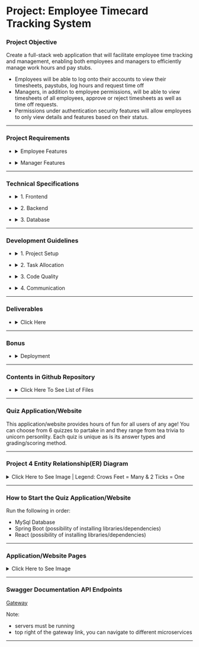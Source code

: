 
# Project: Employee Timecard Tracking System 

### **Project Objective** 
Create a full-stack web application that will facilitate employee time tracking and management, enabling both employees and managers to efficiently manage work hours and pay stubs.

- Employees will be able to log onto their accounts to view their timesheets, paystubs, log hours and request time off
- Managers, in addition to employee permissions, will be able to view timesheets of all employees, approve or reject timesheets as well as time off requests.
- Permissions under authentication security features will allow employees to only view details and features based on their status.
  
------------------------------------

### **Project Requirements**  

+ <details>
  <summary>Employee Features</summary><br>

      - View Time Sheets
        - Employees can view their own time sheets, detailing their logged hours
    
      - Log Hours
        - Employees can manually add hours they worked
    
      - View Pay Stubs
        - Employees can view their previous pay stubs
    
      - Request Time Off
        - Employees can submit requests for time off

</details>

+ <details>
  <summary>Manager Features</summary><br>

      - View All Time Sheets
        - Managers can view the time sheets of all employees

      - Approve Time Sheets
        - Managers can approve or reject the time sheets submitted by all employees
  
      - Approve Time Off
        - Managers can approve or reject the time-off requests submitted by all employees

</details>

------------------------------------

### **Technical Specifications**  

+ <details>
  <summary>1. Frontend</summary><br>

    - Framework: React
    - UI/UX: Design a user-friendly interface that allows seamless navigation and interaction for both employees and managers

</details>

+ <details>
  <summary>2. Backend</summary><br>

    - Framework: Spring Boot Microservices (minimum 2, plus Gateway and Service Discovery servers)
    - RESTful APIs: Develop RESTful services to handle all client requests, including CRUD operations for time sheets,
                    pay stubs, and time-off requests
    - Spring Security: Basic Auth, Authentication and role-based Authorization

</details>

+ <details>
  <summary>3. Database</summary><br>

    - Engine: MySQL
    - Schema Design: Create a database schema to manage users, time sheets, pay stubs,and time-off requests efficiently

</details>

------------------------------------

### **Development Guidelines** 

+ <details>
  <summary>1. Project Setup</summary><br>
  
    - Version Control: Use Git for version control. Establish a repository on GitHub for collaborative development
    - Branching Strategy: Implement a branching strategy to manage feature development, bug fixes, and releases

</details>

+ <details>
  <summary>2. Task Allocation</summary><br>

    - Divide the project into distinct tasks such as frontend development, backend development, database design, and deployment
    - Assign tasks to group members based on their strengths and areas of interest

</details>

+ <details>
  <summary>3. Code Quality</summary><br>

    - Follow best practices for code quality, including code reviews, consistent naming conventions, and thorough documentation
    - Test the code to ensure the reliability and robustness of the application

</details>

+ <details>
  <summary>4. Communication</summary><br>

    - Hold regular team meetings to discuss progress, challenges, and next steps
    - Use collaborative tools like Slack, Trello, or Microsoft Teams to facilitate communication and project management

</details>

------------------------------------

### **Deliverables** 

+ <details>
  <summary>Click Here</summary><br>
  
      1. Project Plan
         - A detailed project plan outlining the timeline, milestones, and responsibilities
  
      2. Design Documents
         - UI/UX mockups
         - Database schema API specifications
         - API endpoint specifications
    
      3. Source Code
         - Complete source code of the application available in one or more GitHub Repositories
  
      4. Final Presentation
         - A presentation demonstrating the features of the application, the development process, important features in the code itself, and lessons learned

  </details>

------------------------------------

### **Bonus** 
+ <details>
  <summary>Deployment</summary><br>
  
  - Cloud Platform: AWS
  - Cloud Architecture: Deploy the frontend, backend, and database using S3, EC2/Elastic Beanstalk, and RDS

  </details>


------------------------------------


### **Contents in Github Repository** 

+ <details> 
  <summary> Click Here To See List of Files </summary>

      - FRONTEND

        1) employee-frontend
            - Folder containing all React files


      - BACKEND

        1) employee-service
            - Folder containing all Java Spring Boot files for Employee Microservice
    
  
        2) pay-stub-service
            - Folder containing all Java Spring Boot files for Pay Stub Microservice
    
  
        3) time-off-service
            - Folder containing all Java Spring Boot files for Time Off Microservice
    
  
        4) time-sheet-service
            - Folder containing all Java Spring Boot files for Timesheet Microservice
    
  
        5) user-service
            - Folder containing all Java Spring Boot files for User Microservice
    
  
        6) gateway
            - Folder containing all Java Spring Boot files for Gateway
    
    
        7) project-four-eureka-server
            - Folder containing all Java Spring Boot files for Eureka Server
            
      - MYSQL
     
        1) Project 4.postman_collection.json
             - JSON file of REST API Endpoints in Postman
        
             
        2) project_4_schema.sql
             - mysql file for project_4 database and table creation
        
             
        3) project_4_data.sql
             - mysql file of data insertion into each table in the project_4 database
        
             
        4) project_4_queries.sql
             - mysql file for mysql queries sanity checks


      - MISCELLANEOUS

        1) ER_Diagram_20250918.png
            - Image of Entitiy Relationship Diagram
      
        2) README.md

</details>

<hr>

### **Quiz Application/Website**  

This application/website provides hours of fun for all users of any age! You can choose from 6 quizzes to partake in and they range from tea trivia to unicorn personlity. Each quiz is unique as is its answer types and grading/scoring method.

<hr>

<!-- Beginning of project 4 ER image    -->

### **Project 4 Entity Relationship(ER) Diagram**

<details>
<summary>Click Here to See Image | Legend: Crows Feet = Many & 2 Ticks = One </summary>
<img alt="ER_Diagram_20250918.png" src="https://github.com/skillstorm-congo/20250602-CGI-Java-Project-4/blob/main/ER_Diagram_20250918.png?raw=true" data-hpc="true" class="Box-sc-g0xbh4-0 fzFXnm">
</details>

<!-- End of project 4 ER image    -->

<hr>

### **How to Start the Quiz Application/Website**  

Run the following in order:
- MySql Database
- Spring Boot (possibility of installing libraries/dependencies)
- React (possibility of installing libraries/dependencies)

<hr>


### **Application/Website Pages**  
<details>
<summary>Click Here to See Image</summary>
<img alt="webpages.png" src="https://github.com/skillstorm-congo/20250602-CGI-Java-Project-4/blob/main/webpages.png?raw=true" data-hpc="true" class="Box-sc-g0xbh4-0 fzFXnm">
</details>

<hr>

<!-- Begining of Endpoints -->
### **Swagger Documentation API Endpoints**  
[Gateway](http://localhost:9000/swagger-ui/index.html)  

Note:  
- servers must be running
- top right of the gateway link, you can navigate to different microservices

<!-- End of Endpoints -->


<hr>




